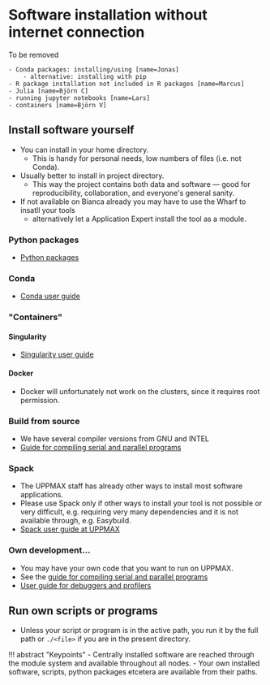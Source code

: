 # Software installation without internet connection

To be removed

    - Conda packages: installing/using [name=Jonas]
        - alternative: installing with pip
    - R package installation not included in R packages [name=Marcus]
    - Julia [name=Björn C]
    - running jupyter notebooks [name=Lars]
    - containers [name=Björn V]
    
    
## Install software yourself
- You can install in your home directory.
    - This is handy for personal needs, low numbers of files (i.e. not Conda).
- Usually better to install in project directory.
    - This way the project contains both data and software — good for reproducibility, collaboration, and everyone's general sanity.
- If not available on Bianca already you may have to use the Wharf to insatll your tools
    - alternatively let a Application Expert install the tool as a module.

### Python packages
- [Python packages](https://uppmax.uu.se/support/user-guides/python-user-guide/)

### Conda
- [Conda user guide](https://www.uppmax.uu.se/support/user-guides/conda-user-guide/)

### "Containers"
#### Singularity
- [Singularity user guide](https://www.uppmax.uu.se/support/user-guides/singularity-user-guide/)

#### Docker
- Docker will unfortunately not work on the clusters, since it requires root permission.

### Build from source
- We have several compiler versions from GNU and INTEL
- [Guide for compiling serial and parallel programs](https://www.uppmax.uu.se/support/user-guides/mpi-and-openmp-user-guide/)
    
### Spack
- The UPPMAX staff has already other ways to install most software applications. 
- Please use Spack only if other ways to install your tool is not possible or very difficult, e.g. requiring very many dependencies and it is not available through, e.g. Easybuild.
- [Spack user guide at UPPMAX](https://www.uppmax.uu.se/support/user-guides/spack-on-uppmax/)

### Own development...
- You may have your own code that you want to run on UPPMAX.
- See the [guide for compiling serial and parallel programs](https://www.uppmax.uu.se/support/user-guides/mpi-and-openmp-user-guide/)
- [User guide for debuggers and profilers](https://www.uppmax.uu.se/support/user-guides/debuggers-and-profiling-tools/)

## Run own scripts or programs
- Unless your script or program is in the active path, you run it by the full path or `./<file>` if you are in the present directory.



!!! abstract "Keypoints"
    - Centrally installed software are reached through the module system and available throughout all nodes.
    - Your own installed software, scripts, python packages etcetera are available from their paths.
